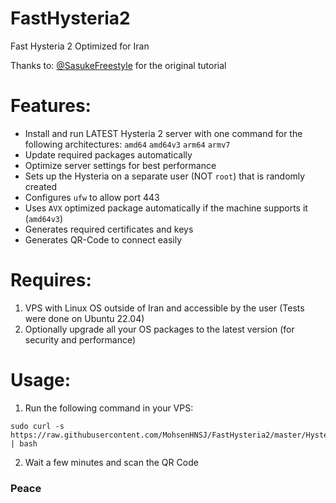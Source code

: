 # FastHysteria2
Fast Hysteria 2
Optimized for Iran
 
Thanks to: [@SasukeFreestyle](https://github.com/SasukeFreestyle) for the original tutorial

# Features:
- Install and run LATEST Hysteria 2 server with one command for the following architectures: `amd64` `amd64v3` `arm64` `armv7`
- Update required packages automatically
- Optimize server settings for best performance
- Sets up the Hysteria on a separate user (NOT `root`) that is randomly created
- Configures `ufw` to allow port 443
- Uses `AVX` optimized package automatically if the machine supports it (`amd64v3`)
- Generates required certificates and keys
- Generates QR-Code to connect easily

# Requires:
1. VPS with Linux OS outside of Iran and accessible by the user (Tests were done on Ubuntu 22.04)
2. Optionally upgrade all your OS packages to the latest version (for security and performance)

# Usage:
1. Run the following command in your VPS:

```
sudo curl -s https://raw.githubusercontent.com/MohsenHNSJ/FastHysteria2/master/Hysteria2.sh | bash
```

2. Wait a few minutes and scan the QR Code

### Peace
